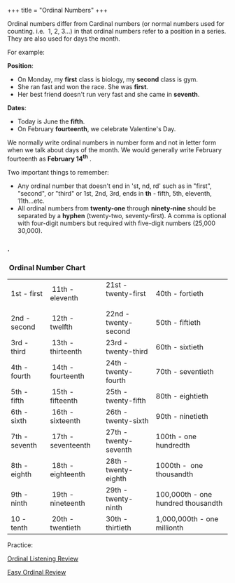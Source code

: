 +++
title = "Ordinal Numbers"
+++

Ordinal numbers differ from Cardinal numbers (or normal numbers used for
counting. i.e.  1, 2, 3…) in that ordinal numbers refer to a position in
a series. They are also used for days the month.

For example: 

**Position**:

  - On Monday, my **first** class is biology, my **second** class is
    gym.
  - She ran fast and won the race. She was **first**.
  - Her best friend doesn't run very fast and she came in **seventh**.

**Dates**:

  - Today is June the **fifth**.
  - On February **fourteenth**, we celebrate Valentine's Day.

We normally write ordinal numbers in number form and not in letter form
when we talk about days of the month. We would generally write February
fourteenth as **February 14<sup>th</sup>** .

Two important things to remember:

  - Any ordinal number that doesn't end in 'st, nd, rd' such as in
    "first", "second", or "third" or 1st, 2nd, 3rd, ends in **th** -
    fifth, 5th, eleventh, 11th...etc.
  - All ordinal numbers from **twenty-one** through **ninety-nine**
    should be separated by a **hyphen** (twenty-two, seventy-first). A
    comma is optional with four-digit numbers but required with
    five-digit numbers (25,000   30,000).

### .

###  Ordinal Number Chart

<table>
<tbody>
<tr class="odd">
<td>1st - first</td>
<td> 11th - eleventh </td>
<td>21st - twenty-first    </td>
<td><p>40th - fortieth</p></td>
</tr>
<tr class="even">
<td>2nd -second</td>
<td> 12th - twelfth </td>
<td>22nd -twenty-second</td>
<td>50th - fiftieth</td>
</tr>
<tr class="odd">
<td>3rd - third</td>
<td> 13th - thirteenth</td>
<td>23rd - twenty-third</td>
<td>60th - sixtieth</td>
</tr>
<tr class="even">
<td>4th - fourth</td>
<td> 14th - fourteenth</td>
<td>24th - twenty-fourth</td>
<td>70th - seventieth</td>
</tr>
<tr class="odd">
<td>5th - fifth</td>
<td> 15th - fifteenth</td>
<td>25th - twenty-fifth</td>
<td>80th - eightieth</td>
</tr>
<tr class="even">
<td>6th - sixth</td>
<td> 16th - sixteenth</td>
<td>26th - twenty-sixth</td>
<td>90th - ninetieth</td>
</tr>
<tr class="odd">
<td>7th - seventh</td>
<td> 17th - seventeenth</td>
<td>27th - twenty-seventh</td>
<td>100th - one hundredth</td>
</tr>
<tr class="even">
<td>8th - eighth</td>
<td> 18th - eighteenth</td>
<td>28th - twenty-eighth</td>
<td>1000th -  one thousandth</td>
</tr>
<tr class="odd">
<td>9th - ninth</td>
<td> 19th - nineteenth</td>
<td>29th - twenty-ninth </td>
<td>100,000th - one hundred thousandth</td>
</tr>
<tr class="even">
<td>10 - tenth</td>
<td> 20th - twentieth</td>
<td>30th - thirtieth</td>
<td>1,000,000th - one millionth</td>
</tr>
</tbody>
</table>

Practice:

[Ordinal Listening Review](http://)

[Easy Ordinal Review](http://)

[](http://)
